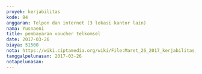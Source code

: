 ```yaml
---
proyek: kerjabilitas
kode: B4
anggaran: Telpon dan internet (3 lokasi kantor lain)
nama: Yusnaeni
title: pembayaran voucher telkomsel
date: 2017-03-26
biaya: 51500
nota: https://wiki.ciptamedia.org/wiki/File:Maret_26_2017_kerjabilitas_B4_pulsa_neni.jpg
tanggalpelunasan: 2017-03-26
notapelunasan:
---
```

